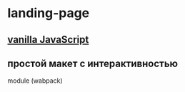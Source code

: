 # landing-page
## [vanilla JavaScript](https://quester16.github.io/landing-page/)

## простой макет с интерактивностью
module (wabpack)
